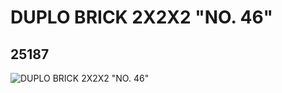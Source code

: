 # DUPLO BRICK 2X2X2 "NO. 46"
## 25187
![DUPLO BRICK 2X2X2 "NO. 46"](https://lc-www-live-s.legocdn.com/media/bricks/5/2/6138110.jpg)